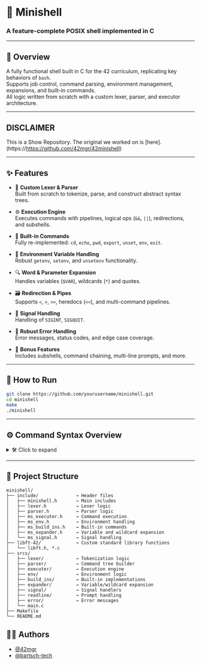 # 🐚 Minishell
### A feature-complete POSIX shell implemented in C

---

## 📝 Overview

A fully functional shell built in C for the 42 curriculum, replicating key behaviors of `bash`.  
Supports job control, command parsing, environment management, expansions, and built-in commands.  
All logic written from scratch with a custom lexer, parser, and executor architecture.

---

## DISCLAIMER 
This is a Show Repository. The original we worked on is [here]. (https://https://github.com/42mgr/42minishell)

---

## ✨ Features

- 🧠 **Custom Lexer & Parser**  
  Built from scratch to tokenize, parse, and construct abstract syntax trees.

- ⚙️ **Execution Engine**  
  Executes commands with pipelines, logical ops (`&&`, `||`), redirections, and subshells.

- 🧩 **Built-in Commands**  
  Fully re-implemented: `cd`, `echo`, `pwd`, `export`, `unset`, `env`, `exit`.

- 🔄 **Environment Variable Handling**  
  Robust `getenv`, `setenv`, and `unsetenv` functionality.

- 🔍 **Word & Parameter Expansion**  
  Handles variables (`$VAR`), wildcards (`*`) and quotes.

- 🗃️ **Redirection & Pipes**  
  Supports `<`, `>`, `>>`, heredocs (`<<`), and multi-command pipelines.

- 📡 **Signal Handling**  
  Handling of `SIGINT`, `SIGQUIT`.

- 🧪 **Robust Error Handling**  
  Error messages, status codes, and edge case coverage.

- 🧠 **Bonus Features**  
  Includes subshells, command chaining, multi-line prompts, and more.

---

## 🚀 How to Run

```bash
git clone https://github.com/yourusername/minishell.git
cd minishell
make
./minishell
```

---

## ⚙ Command Syntax Overview
<details> <summary>🛠 Click to expand</summary>

```bash
echo "Hello, $USER"
ls -al | grep minishell
cat << EOF
This is a heredoc
EOF

export PATH=$PATH:./bin
(cd srcs && ls)
```
| Built-Ins   | Explanation                            |
|-------------|----------------------------------------|
| `cd`        | Change the current directory           |
| `export`    | Set an environment variable            |
| `echo`      | Print text to the terminal             |
| `exit`      | Exit the shell                         |
| `pwd`       | Print working Dir                      |
| `unset`     | Unset Env Variable                     |
| `env`       | Prints Enviorment                      |

</details>

---

## 📁 Project Structure

```plaintext
minishell/
├── include/              → Header files
│   ├── minishell.h       → Main includes
│   ├── lexer.h           → Lexer logic
│   ├── parser.h          → Parser logic
│   ├── ms_executer.h     → Command execution
│   ├── ms_env.h          → Environment handling
│   ├── ms_build_ins.h    → Built-in commands
│   ├── ms_expander.h     → Variable and wildcard expansion
│   └── ms_signal.h       → Signal handling
├── libft-42/             → Custom standard library functions
│   └── libft.h, *.c
├── srcs/
│   ├── lexer/            → Tokenization logic
│   ├── parser/           → Command tree builder
│   ├── executer/         → Execution engine
│   ├── env/              → Environment logic
│   ├── build_ins/        → Built-in implementations
│   ├── expander/         → Variable/wildcard expansion
│   ├── signal/           → Signal handlers
│   ├── readline/         → Prompt handling
│   ├── error/            → Error messages
│   └── main.c            
├── Makefile              
└── README.md             
```

## 👨‍💻 Authors
- [@42mgr](https://github.com/42mgr)
- [@bartsch-tech](https://github.com/bartsch-tech)
